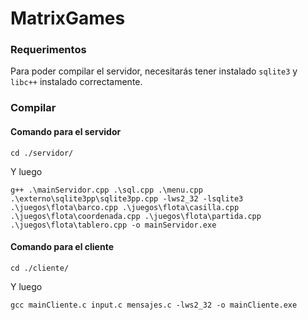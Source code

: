 # MatrixGames

### Requerimentos
Para poder compilar el servidor, necesitarás tener instalado `sqlite3` y `libc++` instalado correctamente.

### Compilar
#### Comando para el servidor
```
cd ./servidor/
```
Y luego
```
g++ .\mainServidor.cpp .\sql.cpp .\menu.cpp .\externo\sqlite3pp\sqlite3pp.cpp -lws2_32 -lsqlite3 .\juegos\flota\barco.cpp .\juegos\flota\casilla.cpp .\juegos\flota\coordenada.cpp .\juegos\flota\partida.cpp .\juegos\flota\tablero.cpp -o mainServidor.exe
```

#### Comando para el cliente
```
cd ./cliente/
```
Y luego
```
gcc mainCliente.c input.c mensajes.c -lws2_32 -o mainCliente.exe
```
